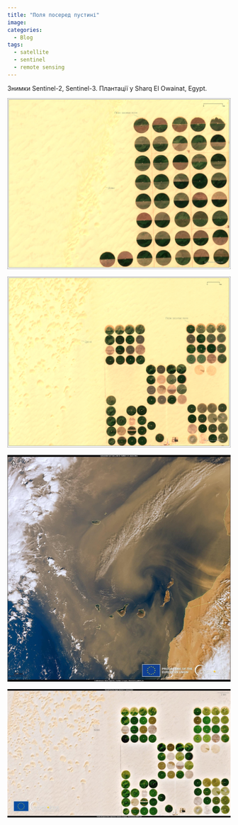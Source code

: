 ```yaml
---
title: "Поля посеред пустині"
image: 
categories:
  - Blog
tags:
  - satellite
  - sentinel
  - remote sensing
---
```


Знимки Sentinel-2, Sentinel-3. Плантації у Sharq El Owainat, Egypt.

![poster 1](https://github.com/SergeyShchus/SergeyShchus.github.io/blob/master/images/dunes_001.jpg?raw=true)  

![poster 2](https://github.com/SergeyShchus/SergeyShchus.github.io/blob/master/images/dunes_002.jpg?raw=true)  

![poster 3](https://github.com/SergeyShchus/SergeyShchus.github.io/blob/master/images/dunes_003.jpg?raw=true)  

![poster 4](https://github.com/SergeyShchus/SergeyShchus.github.io/blob/master/images/dunes_004.jpg?raw=true)  
